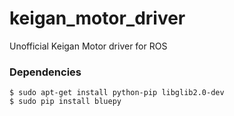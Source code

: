 # keigan_motor_driver
Unofficial Keigan Motor driver for ROS

### Dependencies
```
$ sudo apt-get install python-pip libglib2.0-dev
$ sudo pip install bluepy
```
